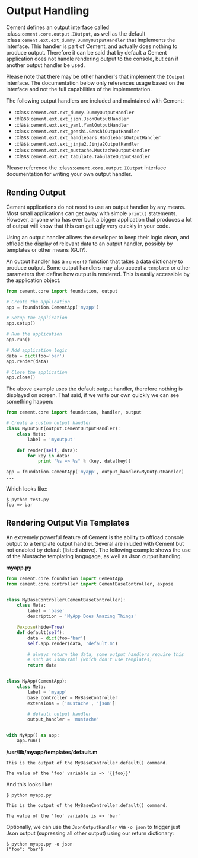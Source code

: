 Output Handling
==============================================================================

Cement defines an output interface called :class:`cement.core.output.IOutput`,
as well as the default :class:`cement.ext.ext_dummy.DummyOutputHandler` that
implements the interface.  This handler is part of Cement, and actually does
nothing to produce output.  Therefore it can be said that by default a Cement
application does not handle rendering output to the console, but can if
another output handler be used.

Please note that there may be other handler's that implement the `IOutput`
interface.  The documentation below only references usage based on the
interface and not the full capabilities of the implementation.

The following output handlers are included and maintained with Cement:

 * :class:`cement.ext.ext_dummy.DummyOutputHandler`
 * :class:`cement.ext.ext_json.JsonOutputHandler`
 * :class:`cement.ext.ext_yaml.YamlOutputHandler`
 * :class:`cement.ext.ext_genshi.GenshiOutputHandler`
 * :class:`cement.ext.ext_handlebars.HandlebarsOutputHandler`
 * :class:`cement.ext.ext_jinja2.Jinja2OutputHandler`
 * :class:`cement.ext.ext_mustache.MustacheOutputHandler`
 * :class:`cement.ext.ext_tabulate.TabulateOutputHandler`


Please reference the :class:`cement.core.output.IOutput` interface
documentation for writing your own output handler.


Rending Output
------------------------------------------------------------------------------

Cement applications do not need to use an output handler by any means.  Most
small applications can get away with simple `print()` statements.  However,
anyone who has ever built a bigger application that produces a lot of output
will know that this can get ugly very quickly in your code.

Using an output handler allows the developer to keep their logic clean, and
offload the display of relevant data to an output handler, possibly by
templates or other means (GUI?).

An output handler has a `render()` function that takes a data dictionary to
produce output.  Some output handlers may also accept a `template` or other
parameters that define how output is rendered.  This is easily accessible by
the application object.

```python
from cement.core import foundation, output

# Create the application
app = foundation.CementApp('myapp')

# Setup the application
app.setup()

# Run the application
app.run()

# Add application logic
data = dict(foo='bar')
app.render(data)

# Close the application
app.close()
```

The above example uses the default output handler, therefore nothing is
displayed on screen.  That said, if we write our own quickly we can see
something happen:

```python
from cement.core import foundation, handler, output

# Create a custom output handler
class MyOutput(output.CementOutputHandler):
    class Meta:
        label = 'myoutput'

    def render(self, data):
        for key in data:
            print "%s => %s" % (key, data[key])

app = foundation.CementApp('myapp', output_handler=MyOutputHandler)
...
```

Which looks like:

```console
$ python test.py
foo => bar
```


Rendering Output Via Templates
------------------------------------------------------------------------------

An extremely powerful feature of Cement is the ability to offload console
output to a template output handler.  Several are inluded with Cement but not
enabled by default (listed above).  The following example shows the use of the
Mustache templating langugage, as well as Json output handling.

**myapp.py**

```python
from cement.core.foundation import CementApp
from cement.core.controller import CementBaseController, expose


class MyBaseController(CementBaseController):
    class Meta:
        label = 'base'
        description = 'MyApp Does Amazing Things'

    @expose(hide=True)
    def default(self):
        data = dict(foo='bar')
        self.app.render(data, 'default.m')

        # always return the data, some output handlers require this
        # such as Json/Yaml (which don't use templates)
        return data


class MyApp(CementApp):
    class Meta:
        label = 'myapp'
        base_controller = MyBaseController
        extensions = ['mustache', 'json']

        # default output handler
        output_handler = 'mustache'


with MyApp() as app:
    app.run()
```

**/usr/lib/myapp/templates/default.m**

```
This is the output of the MyBaseController.default() command.

The value of the 'foo' variable is => '{{foo}}'
```

And this looks like:

```console
$ python myapp.py

This is the output of the MyBaseController.default() command.

The value of the 'foo' variable is => 'bar'
```

Optionally, we can use the `JsonOutputHandler` via `-o json` to trigger just
Json output (supressing all other output) using our return dictionary:

```console
$ python myapp.py -o json
{"foo": "bar"}
```
